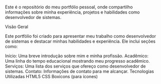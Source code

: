 Este é o repositório do meu portfólio pessoal, onde compartilho informações sobre minha experiência, projetos e habilidades como desenvolvedor de sistemas.

Visão Geral

Este portfólio foi criado para apresentar meu trabalho como desenvolvedor de sistemas e destacar minhas habilidades e experiência. Ele inclui seções como:

Início: Uma breve introdução sobre mim e minha profissão.
Acadêmico: Uma linha do tempo educacional mostrando meu progresso acadêmico.
Serviços: Uma lista dos serviços que ofereço como desenvolvedor de sistemas.
Contato: Informações de contato para me alcançar.
Tecnologias Utilizadas
HTML5
CSS
Boxicons (para ícones)
